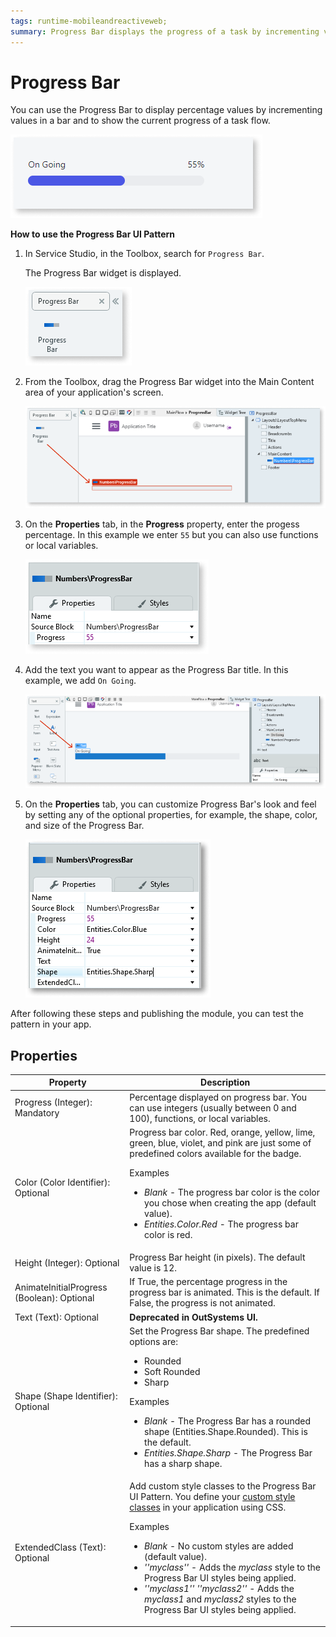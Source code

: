 ```yaml
---
tags: runtime-mobileandreactiveweb;
summary: Progress Bar displays the progress of a task by incrementing values in a bar.
---
```


# Progress Bar

You can use the Progress Bar to display percentage values by incrementing values in a bar and to show the current progress of a task flow.

![](<images/progressbar-1-ss.png>)

**How to use the Progress Bar UI Pattern**

1. In Service Studio, in the Toolbox, search for `Progress Bar`.

    The Progress Bar widget is displayed.

    ![](<images/progressbar-2-ss.png>)

1. From the Toolbox, drag the Progress Bar widget into the Main Content area of your application's screen.

    ![](<images/progressbar-3-ss.png>)

1. On the **Properties** tab, in the **Progress** property, enter the progess percentage. In this example we enter `55` but you can also use functions or local variables.

    ![](<images/progressbar-4-ss.png>)

1. Add the text you want to appear as the Progress Bar title. In this example, we add `On Going`.

    ![](<images/progressbar-10-ss.png>)

1. On the **Properties** tab, you can customize Progress Bar's look and feel by setting any of the optional properties, for example, the shape, color, and size of the Progress Bar.

    ![](<images/progressbar-9-ss.png>)

After following these steps and publishing the module, you can test the pattern in your app.

## Properties

| Property | Description |
|---|---|
| Progress (Integer): Mandatory | Percentage displayed on progress bar. You can use integers (usually between 0 and 100), functions, or local variables. |
| Color (Color Identifier): Optional | Progress bar color. Red, orange, yellow, lime, green, blue, violet, and pink are just some of predefined colors available for the badge. <p>Examples <ul><li>_Blank_ - The progress bar color is the color you chose when creating the app (default value).</li><li>_Entities.Color.Red_ - The progress bar color is red.</li></ul></p> |
| Height (Integer): Optional | Progress Bar height (in pixels). The default value is 12. |
| AnimateInitialProgress (Boolean): Optional | If True, the percentage progress in the progress bar is animated. This is the default. If False, the progress is not animated. |
| Text (Text): Optional | **Deprecated in OutSystems UI.** |
| Shape (Shape Identifier): Optional | Set the Progress Bar shape. The predefined options are: <ul><li>Rounded</li><li> Soft Rounded </li> <li>Sharp</li></ul><p>Examples <ul><li>_Blank_ - The Progress Bar has a rounded shape (Entities.Shape.Rounded). This is the default.</li><li>_Entities.Shape.Sharp_ - The Progress Bar has a sharp shape.</li></ul></p> |
| ExtendedClass (Text): Optional | Add custom style classes to the Progress Bar UI Pattern. You define your [custom style classes](../../../../../develop/ui/look-feel/css.md) in your application using CSS. <p>Examples <ul><li>_Blank_ - No custom styles are added (default value).</li><li>_''myclass''_ - Adds the _myclass_ style to the Progress Bar UI styles being applied.</li><li>_''myclass1'' ''myclass2''_ - Adds the _myclass1_ and _myclass2_ styles to the Progress Bar UI styles being applied.</li></ul></p> |
